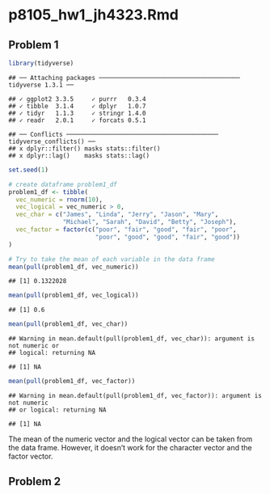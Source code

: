 p8105\_hw1\_jh4323.Rmd
================

## Problem 1

``` r
library(tidyverse)
```

    ## ── Attaching packages ─────────────────────────────────────── tidyverse 1.3.1 ──

    ## ✓ ggplot2 3.3.5     ✓ purrr   0.3.4
    ## ✓ tibble  3.1.4     ✓ dplyr   1.0.7
    ## ✓ tidyr   1.1.3     ✓ stringr 1.4.0
    ## ✓ readr   2.0.1     ✓ forcats 0.5.1

    ## ── Conflicts ────────────────────────────────────────── tidyverse_conflicts() ──
    ## x dplyr::filter() masks stats::filter()
    ## x dplyr::lag()    masks stats::lag()

``` r
set.seed(1)

# create dataframe problem1_df
problem1_df <- tibble(
  vec_numeric = rnorm(10),
  vec_logical = vec_numeric > 0,
  vec_char = c("James", "Linda", "Jerry", "Jason", "Mary", 
               "Michael", "Sarah", "David", "Betty", "Joseph"),
  vec_factor = factor(c("poor", "fair", "good", "fair", "poor", 
                        "poor", "good", "good", "fair", "good"))
)

# Try to take the mean of each variable in the data frame
mean(pull(problem1_df, vec_numeric))
```

    ## [1] 0.1322028

``` r
mean(pull(problem1_df, vec_logical))
```

    ## [1] 0.6

``` r
mean(pull(problem1_df, vec_char))
```

    ## Warning in mean.default(pull(problem1_df, vec_char)): argument is not numeric or
    ## logical: returning NA

    ## [1] NA

``` r
mean(pull(problem1_df, vec_factor))
```

    ## Warning in mean.default(pull(problem1_df, vec_factor)): argument is not numeric
    ## or logical: returning NA

    ## [1] NA

The mean of the numeric vector and the logical vector can be taken from
the data frame. However, it doesn’t work for the character vector and
the factor vector.

## Problem 2

